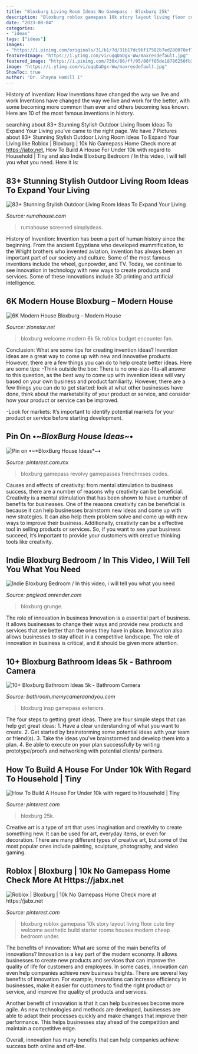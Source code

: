 ```yaml
---
title: "Bloxburg Living Room Ideas No Gamepass - Bloxburg 25k"
description: "Bloxburg roblox gamepass 10k story layout living floor cute tiny welcome aesthetic build starter rooms houses modern cheap bedroom under"
date: "2023-08-04"
categories:
- "ideas"
tags: ["ideas"]
images:
- "https://i.pinimg.com/originals/31/b1/7d/31b17dc96f17582b7ed280070ef74c97.jpg"
featuredImage: "https://i.ytimg.com/vi/uqqDaDgx-Ww/maxresdefault.jpg"
featured_image: "https://i.pinimg.com/736x/86/ff/05/86ff05de18786250fb3f2c3643bdfeeb.jpg"
image: "https://i.ytimg.com/vi/uqqDaDgx-Ww/maxresdefault.jpg"
ShowToc: true
author: "Dr. Shayna Hamill I"
---
```



History of Invention: How inventions have changed the way we live and work
Inventions have changed the way we live and work for the better, with some becoming more common than ever and others becoming less known. Here are 10 of the most famous inventions in history.

	

		
searching about 83+ Stunning Stylish Outdoor Living Room Ideas To Expand Your Living you've came to the right page. We have 7 Pictures about 83+ Stunning Stylish Outdoor Living Room Ideas To Expand Your Living like Roblox | Bloxburg | 10k No Gamepass Home Check more at https://jabx.net, How To Build A House For Under 10k with regard to Household | Tiny and also Indie Bloxburg Bedroom / In this video, i will tell you what you need. Here it is:
		
    
## 83+ Stunning Stylish Outdoor Living Room Ideas To Expand Your Living

<img loading=lazy src="https://rumahouse.com/wp-content/uploads/2018/11/83-Stunning-Stylish-Outdoor-Living-Room-Ideas-To-Expand-Your-Living-Space-17.jpg" onerror="this.onerror=null;this.src='https://tse2.mm.bing.net/th?id=OIP.dsCPW7ZbIxTOa-vOBmBe4QHaLH&amp;pid=15.1';" alt="83+ Stunning Stylish Outdoor Living Room Ideas To Expand Your Living">

_Source: rumahouse.com_

>rumahouse screened simplydeas. 

	

History of Invention:
Invention has been a part of human history since the beginning. From the ancient Egyptians who developed mummification, to the Wright brothers who invented aviation, invention has always been an important part of our society and culture. Some of the most famous inventions include the wheel, gunpowder, and TV. Today, we continue to see innovation in technology with new ways to create products and services. Some of these innovations include 3D printing and artificial intelligence.

    
## 6K Modern House Bloxburg – Modern House

<img loading=lazy src="https://i.ytimg.com/vi/uqqDaDgx-Ww/maxresdefault.jpg" onerror="this.onerror=null;this.src='https://tse2.mm.bing.net/th?id=OIP.pmDpYAC-PqGu_dE2dcWcmgHaEK&amp;pid=15.1';" alt="6K Modern House Bloxburg – Modern House">

_Source: zionstar.net_

>bloxburg welcome modern 6k 5k roblox budget encounter fan. 

	

Conclusion: What are some tips for creating invention ideas?
Invention ideas are a great way to come up with new and innovative products. However, there are a few things you can do to help create better ideas. Here are some tips:
-Think outside the box: There is no one-size-fits-all answer to this question, as the best way to come up with invention ideas will vary based on your own business and product familiarity. However, there are a few things you can do to get started: look at what other businesses have done, think about the marketability of your product or service, and consider how your product or service can be improved.

-Look for markets: It’s important to identify potential markets for your product or service before starting development.

    
## Pin On •~*BloxBurg House Ideas*~•

<img loading=lazy src="https://i.pinimg.com/originals/f6/06/41/f6064128e6bc90818663ebb4fd86f71e.jpg" onerror="this.onerror=null;this.src='https://tse2.mm.bing.net/th?id=OIP.QlGd5CKU9Xx5fUyTHCE3owHaFj&amp;pid=15.1';" alt="Pin on •~*BloxBurg House Ideas*~•">

_Source: pinterest.com.mx_

>bloxburg gamepass revolvy gamepasses frenchrxses codes. 

	

Causes and effects of creativity: from mental stimulation to business success, there are a number of reasons why creativity can be beneficial.
Creativity is a mental stimulation that has been shown to have a number of benefits for businesses. One of the reasons creativity can be beneficial is because it can help businesses brainstorm new ideas and come up with new strategies. It can also help them problem solve and come up with new ways to improve their business. Additionally, creativity can be a effective tool in selling products or services. So, if you want to see your business succeed, it’s important to provide your customers with creative thinking tools like creativity.

    
## Indie Bloxburg Bedroom / In This Video, I Will Tell You What You Need

<img loading=lazy src="https://i.pinimg.com/originals/85/6b/55/856b55ceb63c9c81020e37b14c5af7ce.jpg" onerror="this.onerror=null;this.src='https://tse3.mm.bing.net/th?id=OIP.sXKOI2tS4WDdUFQMgxv17QHaEj&amp;pid=15.1';" alt="Indie Bloxburg Bedroom / In this video, i will tell you what you need">

_Source: pnglead.onrender.com_

>bloxburg grunge. 

	

The role of innovation in business
Innovation is a essential part of business. It allows businesses to change their ways and provide new products and services that are better than the ones they have in place. Innovation also allows businesses to stay afloat in a competitive landscape. The role of innovation in business is critical, and it should be given more attention.

    
## 10+ Bloxburg Bathroom Ideas 5k - Bathroom Camera

<img loading=lazy src="https://i.pinimg.com/originals/31/b1/7d/31b17dc96f17582b7ed280070ef74c97.jpg" onerror="this.onerror=null;this.src='https://tse2.mm.bing.net/th?id=OIP.2AkYBuZtdTZ2GluVTXjs3gHaFm&amp;pid=15.1';" alt="10+ Bloxburg Bathroom Ideas 5k - Bathroom Camera">

_Source: bathroom.memycameraandyou.com_

>bloxburg insp gamepass exteriors. 

	

The four steps to getting great ideas.
There are four simple steps that can help get great ideas: 1. Have a clear understanding of what you want to create.
2. Get started by brainstorming some potential ideas with your team or friend(s).
3. Take the ideas you've brainstormed and develop them into a plan. 
4. Be able to execute on your plan successfully by writing prototype/proofs and networking with potential clients/ partners.

    
## How To Build A House For Under 10k With Regard To Household | Tiny

<img loading=lazy src="https://i.pinimg.com/originals/50/0e/76/500e764fc55330cd7c00572c03dc247d.jpg" onerror="this.onerror=null;this.src='https://tse4.mm.bing.net/th?id=OIP.mi_udXVQBWoEMuBdMx0X-gHaE8&amp;pid=15.1';" alt="How To Build A House For Under 10k with regard to Household | Tiny">

_Source: pinterest.com_

>bloxburg 25k. 

	

Creative art is a type of art that uses imagination and creativity to create something new. It can be used for art, everyday items, or even for decoration. There are many different types of creative art, but some of the most popular ones include painting, sculpture, photography, and video gaming.

    
## Roblox | Bloxburg | 10k No Gamepass Home Check More At Https://jabx.net

<img loading=lazy src="https://i.pinimg.com/736x/86/ff/05/86ff05de18786250fb3f2c3643bdfeeb.jpg" onerror="this.onerror=null;this.src='https://tse1.mm.bing.net/th?id=OIP.29i8m_EZ_-4jNHdiV5m5agHaEK&amp;pid=15.1';" alt="Roblox | Bloxburg | 10k No Gamepass Home Check more at https://jabx.net">

_Source: pinterest.com_

>bloxburg roblox gamepass 10k story layout living floor cute tiny welcome aesthetic build starter rooms houses modern cheap bedroom under. 

	

The benefits of innovation: What are some of the main benefits of innovations?
Innovation is a key part of the modern economy. It allows businesses to create new products and services that can improve the quality of life for customers and employees. In some cases, innovation can even help companies achieve new business heights.
There are several key benefits of innovation. For example, innovations can increase efficiency in businesses, make it easier for customers to find the right product or service, and improve the quality of products and services.

Another benefit of innovation is that it can help businesses become more agile. As new technologies and methods are developed, businesses are able to adapt their processes quickly and make changes that improve their performance. This helps businesses stay ahead of the competition and maintain a competitive edge.

Overall, innovation has many benefits that can help companies achieve success both online and off-line.

